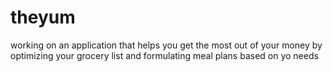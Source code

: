 # theyum
working on an application that helps you get the most out of your money by optimizing your grocery list and formulating meal plans based on yo needs

